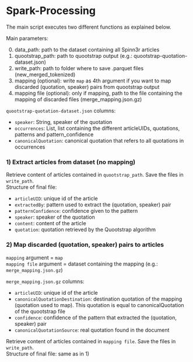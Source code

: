 # Spark-Processing

The main script executes two different functions as explained below.

Main parameters:

0) data_path: path to the dataset containing all Spinn3r articles
1) quootstrap_path: path to quootstrap output (e.g.: quootstrap-quotation-dataset.json)
2) write_path: path to folder where to save .parquet files (new_merged_tokenized)
3) mapping (optional): write `map` as 4th argument if you want to map discarded (quotation, speaker) pairs from quootstrap output
4) mapping file (optional): only if mapping, path to the file containing the mapping of discarded files (merge_mapping.json.gz)

`quootstrap-quotation-dataset.json` columns:
* `speaker`: String, speaker of the quotation
* `occurrences`: List, list containing the different articleUIDs, quotations, patterns and pattern_confidence
* `canonicalQuotation`: canonical quotation that refers to all quotations in occurrences

### 1) Extract articles from dataset (no mapping)

Retrieve content of articles contained in `quootstrap_path`. Save the files in `write_path`.<br>
Structure of final file:
* `articleUID`: unique id of the article
* `extractedBy`: pattern used to extract the (quotation, speaker) pair
* `patternConfidence`: confidence given to the pattern
* `speaker`: speaker of the quotation
* `content`: content of the article
* `quotation`: quotation retrieved by the Quootstrap algorithm

### 2) Map discarded (quotation, speaker) pairs to articles

`mapping` argument = `map`<br>
`mapping file` argument = dataset containing the mapping (e.g.: `merge_mapping.json.gz`)<br>

`merge_mapping.json.gz` columns:
* `articleUID`: unique id of the article
* `canonicalQuotationDestination`: destination quotation of the mapping (quotation used to map). This quotation is equal to canonicalQuotation of the quootstrap file
* `confidence`: confidence of the pattern that extracted the (quotation, speaker) pair
* `canonicalQuotationSource`: real quotation found in the document

Retrieve content of articles contained in `mapping file`. Save the files in `write_path`.<br>
Structure of final file: same as in 1)

